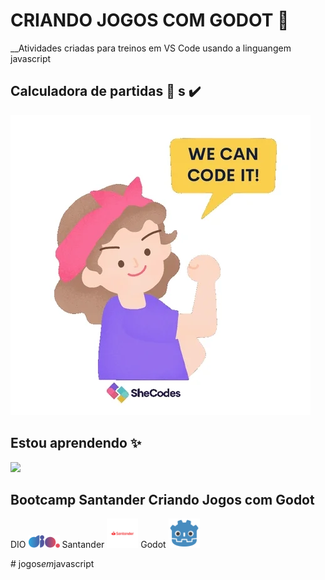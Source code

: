 # CRIANDO JOGOS COM GODOT 📜

__Atividades criadas para treinos em VS Code usando a linguangem javascript


## Calculadora de partidas 🎉 s :heavy_check_mark:


<img src="/assets/giphy.webp">



## Estou aprendendo  ✨


<img src="https://cdn.jsdelivr.net/gh/devicons/devicon@latest/icons/javascript/javascript-original.svg" width="50px">



 ## Bootcamp Santander Criando Jogos com Godot 






DIO <img src="/assets/logo-full.svg" width= "50px">   Santander  <img src="/assets/santander-logo.png" width= "50px">   Godot    <img src="/assets/godot.png" width="50px">



          
          
          


#   j o g o s _ e m _ j a v a s c r i p t 
 
 
